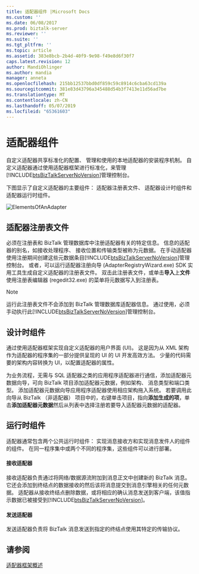```yaml
---
title: 适配器组件 |Microsoft Docs
ms.custom: ''
ms.date: 06/08/2017
ms.prod: biztalk-server
ms.reviewer: ''
ms.suite: ''
ms.tgt_pltfrm: ''
ms.topic: article
ms.assetid: 383e8bcb-2b4d-40f9-9e98-f49e8d6f30f7
caps.latest.revision: 12
author: MandiOhlinger
ms.author: mandia
manager: anneta
ms.openlocfilehash: 215bb12537bbd0df859c59c8914c6cba63cd139a
ms.sourcegitcommit: 381e83d43796a345488d54b3f7413e11d56ad7be
ms.translationtype: MT
ms.contentlocale: zh-CN
ms.lasthandoff: 05/07/2019
ms.locfileid: "65361603"
---
```

# <a name="adapter-components"></a>适配器组件
自定义适配器共享标准化的配置、 管理和使用的本地适配器的安装程序机制。 自定义适配器通过使用适配器框架进行标准化，来管理[!INCLUDE[btsBizTalkServerNoVersion](../includes/btsbiztalkservernoversion-md.md)]管理控制台。  
  
 下图显示了自定义适配器的主要组件： 适配器注册表文件、 适配器设计时组件和适配器运行时组件。  
  
 ![](../core/media/elementsofanadapter.gif "ElementsOfAnAdapter")  
  
## <a name="adapter-registry-file"></a>适配器注册表文件  
 必须在注册表和 BizTalk 管理数据库中注册适配器有关的特定信息。 信息的适配器的别名，如接收处理程序、 接收位置和传输类型被称为元数据。 在手动适配器使用注册期间创建这些元数据条目[!INCLUDE[btsBizTalkServerNoVersion](../includes/btsbiztalkservernoversion-md.md)]管理控制台。 或者，可以运行适配器注册向导 (AdapterRegistryWizard.exe) SDK 实用工具生成自定义适配器的注册表文件。 双击此注册表文件，或单击**导入**上**文件**使用注册表编辑器 (regedit32.exe) 的菜单将元数据写入到注册表。  
  
> [!NOTE]
>  运行此注册表文件不会添加到 BizTalk 管理数据库适配器信息。 通过使用，必须手动执行此[!INCLUDE[btsBizTalkServerNoVersion](../includes/btsbiztalkservernoversion-md.md)]管理控制台。  
  
## <a name="design-time-component"></a>设计时组件  
 通过使用适配器框架实现自定义适配器的用户界面 (UI)。 这是因为从 XML 架构作为适配器的程序集的一部分提供呈现的 UI 的 UI 开发高效方法。 少量的代码需要的架构内容转换为 UI，以配置适配器的属性。  
  
 为业务流程，无需与 SQL 适配器之类的应用程序适配器进行通信，添加适配器元数据向导，可向 BizTalk 项目添加适配器元数据，例如架构、 消息类型和端口类型。 添加适配器元数据向导应用程序适配器使用相应架构拖入系统。 若要调用此向导从 BizTalk （非适配器） 项目中的，右键单击项目，指向**添加生成的项**，单击**添加适配器元数据**然后从列表中选择注册若要导入适配器元数据的适配器。  
  
## <a name="run-time-component"></a>运行时组件  
 适配器通常包含两个公共运行时组件： 实现消息接收方和实现消息发件人的组件的组件。 在同一程序集中或两个不同的程序集，这些组件可以进行部署。  
  
#### <a name="receive-adapter"></a>接收适配器  
 接收适配器负责通过将网络/数据源流附加到消息正文中创建新的 BizTalk 消息。 它还会添加到终结点的数据接收的然后该将消息提交到消息引擎相关的任何元数据。 适配器从接收终结点删除数据，或将相应的确认消息发送到客户端，该值指示数据已被接受到[!INCLUDE[btsBizTalkServerNoVersion](../includes/btsbiztalkservernoversion-md.md)]。  
  
#### <a name="send-adapter"></a>发送适配器  
 发送适配器负责将 BizTalk 消息发送到指定的终结点使用其特定的传输协议。  
  
## <a name="see-also"></a>请参阅  
 [适配器框架概述](../core/what-is-the-adapter-framework.md)